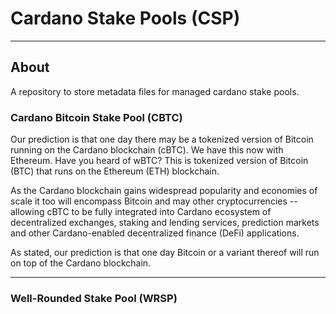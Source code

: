# Cardano Stake Pools (CSP)

---

## About
A repository to store metadata files for managed cardano stake pools.

### Cardano Bitcoin Stake Pool (CBTC)
Our prediction is that one day there may be a tokenized version of Bitcoin running on the Cardano blockchain (cBTC). We have this now with Ethereum. Have you heard of wBTC? This is tokenized version of Bitcoin (BTC) that runs on the Ethereum (ETH) blockchain.

As the Cardano blockchain gains widespread popularity and economies of scale it
too will encompass Bitcoin and may other cryptocurrencies -- allowing cBTC to be
fully integrated into Cardano ecosystem of decentralized exchanges, staking and
lending services, prediction markets and other Cardano-enabled decentralized 
finance (DeFi) applications.

As stated, our prediction is that one day Bitcoin or a variant thereof will run on top of 
the Cardano blockchain.

---

### Well-Rounded Stake Pool (WRSP)

